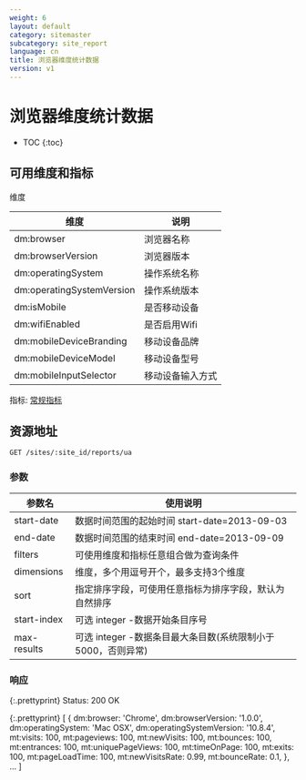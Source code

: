 ```yaml
---
weight: 6
layout: default
category: sitemaster
subcategory: site_report
language: cn
title: 浏览器维度统计数据
version: v1
---
```


# 浏览器维度统计数据

* TOC
{:toc}


## 可用维度和指标

维度

| 维度                      | 说明             |
|---------------------------|------------------|
| dm:browser                | 浏览器名称       |
| dm:browserVersion         | 浏览器版本       |
| dm:operatingSystem        | 操作系统名称     |
| dm:operatingSystemVersion | 操作系统版本     |
| dm:isMobile               | 是否移动设备     |
| dm:wifiEnabled            | 是否启用Wifi     |
| dm:mobileDeviceBranding   | 移动设备品牌     |
| dm:mobileDeviceModel      | 移动设备型号     |
| dm:mobileInputSelector    | 移动设备输入方式 |

指标: [常规指标](/doc/sitemaster/v1/cn/site_report.html#section-2)


## 资源地址

    GET /sites/:site_id/reports/ua

### 参数


| 参数名      | 使用说明                                                     |
|-------------|--------------------------------------------------------------|
|start-date   |数据时间范围的起始时间 start-date=2013-09-03|
|end-date     |数据时间范围的结束时间 end-date=2013-09-09|
| filters     | 可使用维度和指标任意组合做为查询条件                         |
| dimensions  | 维度，多个用逗号开个，最多支持3个维度                        |
| sort        | 指定排序字段，可使用任意指标为排序字段，默认为自然排序       |
| start-index | 可选 integer -数据开始条目序号                               |
| max-results | 可选 integer -数据条目最大条目数(系统限制小于5000，否则异常) |


### 响应

{:.prettyprint}
    Status: 200 OK

{:.prettyprint}
    [
        {
            dm:browser: 'Chrome',
            dm:browserVersion: '1.0.0',
            dm:operatingSystem: 'Mac OSX',
            dm:operatingSystemVersion: '10.8.4',
            mt:visits: 100,
            mt:pageviews: 100,
            mt:newVisits: 100,
            mt:bounces: 100,
            mt:entrances: 100,
            mt:uniquePageViews: 100,
            mt:timeOnPage: 100,
            mt:exits: 100,
            mt:pageLoadTime: 100,
            mt:newVisitsRate: 0.99,
            mt:bounceRate: 0.1,
        },
        ...
    ]
